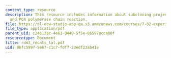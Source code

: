 ```yaml
---
content_type: resource
description: This resource includes information about subcloning project-transformation
  and PCR polymerase chain reaction.
file: https://ol-ocw-studio-app-qa.s3.amazonaws.com/courses/7-02-experimental-biology-communication-spring-2005/8bfc59979e67c1c7f0f723edf23ab41e_rdm3_recnts_lal.pdf
file_type: application/pdf
parent_uid: c24613bc-4e61-0440-5f5e-86597acca00f
resourcetype: Document
title: rdm3_recnts_lal.pdf
uid: 8bfc5997-9e67-c1c7-f0f7-23edf23ab41e
---
```

